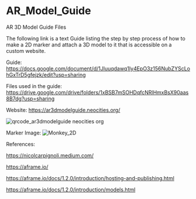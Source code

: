 # AR_Model_Guide
AR 3D Model Guide Files 

The following link is a text Guide listing the step by step process of how to make a 2D marker and attach a 3D model to it that is accessible on a custom website.

Guide:
https://docs.google.com/document/d/1Jluuqdawq1Iy4EpO3z156NubZYScLohGxTrD5gfejzk/edit?usp=sharing

Files used in the guide:
https://drive.google.com/drive/folders/1xBSB7mSOHDqfcNRlHmxBsX90aas8B7dg?usp=sharing

Website: https://ar3dmodelguide.neocities.org/

![qrcode_ar3dmodelguide neocities org](https://user-images.githubusercontent.com/61990336/116814538-182d1e00-ab77-11eb-88f9-83d98f78ab06.png)


Marker Image:
![Monkey_2D](https://user-images.githubusercontent.com/61990336/116814427-8cb38d00-ab76-11eb-9be9-919f6ba43ac4.jpg)


References:

https://nicolcarpignoli.medium.com/

https://aframe.io/

https://aframe.io/docs/1.2.0/introduction/hosting-and-publishing.html

https://aframe.io/docs/1.2.0/introduction/models.html
